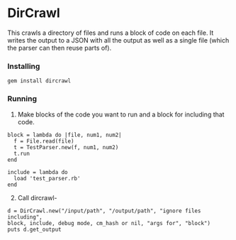 DirCrawl
========

This crawls a directory of files and runs a block of code on each file. It
writes the output to a JSON with all the output as well as a single file
(which the parser can then reuse parts of).

### Installing

```
gem install dircrawl
```

### Running

1. Make blocks of the code you want to run and a block for including that
code.

```
block = lambda do |file, num1, num2|
  f = File.read(file)
  t = TestParser.new(f, num1, num2)
  t.run
end

include = lambda do
  load 'test_parser.rb'
end
```

2. Call dircrawl-

```
d = DirCrawl.new("/input/path", "/output/path", "ignore files including",
block, include, debug mode, cm_hash or nil, "args for", "block")
puts d.get_output
```
